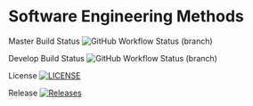 
# Software Engineering Methods
Master Build Status  ![GitHub Workflow Status (branch)](https://img.shields.io/github/workflow/status/angus-dolan/sem-group-5/semGroup5/master?style=flat-square)

Develop Build Status ![GitHub Workflow Status (branch)](https://img.shields.io/github/workflow/status/angus-dolan/sem-group-5/semGroup5/develop?style=flat-square)

License [![LICENSE](https://img.shields.io/github/license/angus-dolan/sem-group-5.svg?style=flat-square)](https://github.com/GLefterov/sem-group-5/blob/master/LICENSE)

Release [![Releases](https://img.shields.io/github/release/angus-dolan/sem-group-5/all.svg?style=flat-square)](https://github.com/angus-dolan/sem-group-5/releases)
